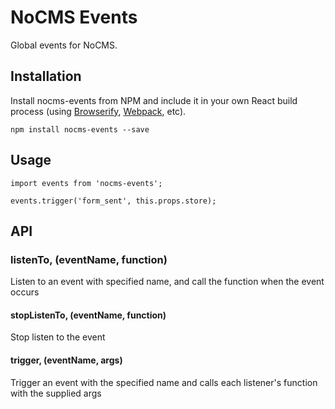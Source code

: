 # NoCMS Events

Global events for NoCMS.


## Installation

Install nocms-events from NPM and include it in your own React build process (using [Browserify](http://browserify.org), [Webpack](http://webpack.github.io/), etc).

```
npm install nocms-events --save
```

## Usage

```
import events from 'nocms-events';

events.trigger('form_sent', this.props.store);
```

## API

### listenTo, (eventName, function)
Listen to an event with specified name, and call the function when the event occurs

#### stopListenTo, (eventName, function)
Stop listen to the event

#### trigger, (eventName, args)
Trigger an event with the specified name and calls each listener's function with the supplied args
